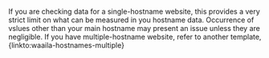 If you are checking data for a single-hostname website, this provides a very strict limit on what can be measured in you hostname data. Occurrence of vslues other than your main hostname may present an issue unless they are negligible. 
If you have multiple-hostname website, refer to another template, {linkto:waaila-hostnames-multiple}